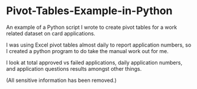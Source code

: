 # Pivot-Tables-Example-in-Python
An example of a Python script I wrote to create pivot tables for a work related dataset on card applications. 

I was using Excel pivot tables almost daily to report application numbers, so I created a python program to do take the manual work out for me. 

I look at total approved vs failed applications, daily application numbers, and application questions results amongst other things. 

(All sensitive information has been removed.)
